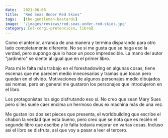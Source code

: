 ```yaml
---
date:   2021-06-08
title:  "Red Seas Under Red Skies"
tags:   [the-gentleman-bastards]
image:  '/images/reviews/red-seas-under-red-skies.jpg'
category: [el-corgi-pretencioso, libro]
---
```

Como el anterior, arranca de una manera y termina disparando para otro lado completamente diferente. No se si me gusta que se haga eso la verdad, pero supongo que lo hace un poco impredecible. La mano del autor "jardinero" se siente al igual que en el primer libro.

Para mi le falta más trabajo en el foreshadowing en algunas cosas, tiene escenas que me parecen medio innecesarias y tramas que tocan pero quedan en el olvido. Motivaciones de algunos personajes medio dibujados asi nomas, pero en general me gustaron los personajes que introdujeron en el libro.

Los protagonistas los sigo disfrutando eso sí. No creo que sean Mary Sues pero sí les suele caer encima un hermoso deus ex machina más de una vez.

Me gustan los dos set pieces que presenta, el worldbuilding que escribe el chabon la verdad que esta bueno, pero creo que se nota que es recién el segundo libro que escribe y le falta todavía mejorar en varias cosas. Incluso así el libro se disfruta, así que voy a pasar a leer el tercero. 
